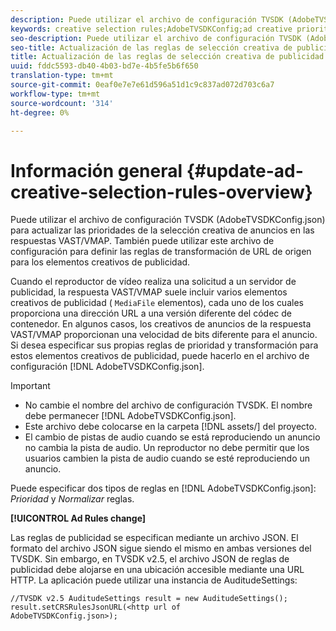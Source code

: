 ```yaml
---
description: Puede utilizar el archivo de configuración TVSDK (AdobeTVSDKConfig.json) para actualizar las prioridades de la selección creativa de anuncios en las respuestas VAST/VMAP. También puede utilizar este archivo de configuración para definir las reglas de transformación de URL de origen para los elementos creativos de publicidad.
keywords: creative selection rules;AdobeTVSDKConfig;ad creative priorities;transformation rules
seo-description: Puede utilizar el archivo de configuración TVSDK (AdobeTVSDKConfig.json) para actualizar las prioridades de la selección creativa de anuncios en las respuestas VAST/VMAP. También puede utilizar este archivo de configuración para definir las reglas de transformación de URL de origen para los elementos creativos de publicidad.
seo-title: Actualización de las reglas de selección creativa de publicidad
title: Actualización de las reglas de selección creativa de publicidad
uuid: fddc5593-db40-4b03-bd7e-4b5fe5b6f650
translation-type: tm+mt
source-git-commit: 0eaf0e7e7e61d596a51d1c9c837ad072d703c6a7
workflow-type: tm+mt
source-wordcount: '314'
ht-degree: 0%

---
```



# Información general {#update-ad-creative-selection-rules-overview}

Puede utilizar el archivo de configuración TVSDK (AdobeTVSDKConfig.json) para actualizar las prioridades de la selección creativa de anuncios en las respuestas VAST/VMAP. También puede utilizar este archivo de configuración para definir las reglas de transformación de URL de origen para los elementos creativos de publicidad.

Cuando el reproductor de vídeo realiza una solicitud a un servidor de publicidad, la respuesta VAST/VMAP suele incluir varios elementos creativos de publicidad ( `MediaFile` elementos), cada uno de los cuales proporciona una dirección URL a una versión diferente del códec de contenedor. En algunos casos, los creativos de anuncios de la respuesta VAST/VMAP proporcionan una velocidad de bits diferente para el anuncio. Si desea especificar sus propias reglas de prioridad y transformación para estos elementos creativos de publicidad, puede hacerlo en el archivo de configuración [!DNL AdobeTVSDKConfig.json].

>[!IMPORTANT]
>
>* No cambie el nombre del archivo de configuración TVSDK. El nombre debe permanecer [!DNL AdobeTVSDKConfig.json].
>* Este archivo debe colocarse en la carpeta [!DNL assets/] del proyecto.
>* El cambio de pistas de audio cuando se está reproduciendo un anuncio no cambia la pista de audio. Un reproductor no debe permitir que los usuarios cambien la pista de audio cuando se esté reproduciendo un anuncio.

>



Puede especificar dos tipos de reglas en [!DNL AdobeTVSDKConfig.json]: *Prioridad* y *Normalizar* reglas.

**[!UICONTROL Ad Rules change]**

<!--<a id="section_EDCE7C94156D4A47AA2FBAE9BE0390CE"></a>-->

Las reglas de publicidad se especifican mediante un archivo JSON. El formato del archivo JSON sigue siendo el mismo en ambas versiones del TVSDK. Sin embargo, en TVSDK v2.5, el archivo JSON de reglas de publicidad debe alojarse en una ubicación accesible mediante una URL HTTP. La aplicación puede utilizar una instancia de AuditudeSettings:

```
//TVSDK v2.5 AuditudeSettings result = new AuditudeSettings(); 
result.setCRSRulesJsonURL(<http url of 
AdobeTVSDKConfig.json>);  
```

